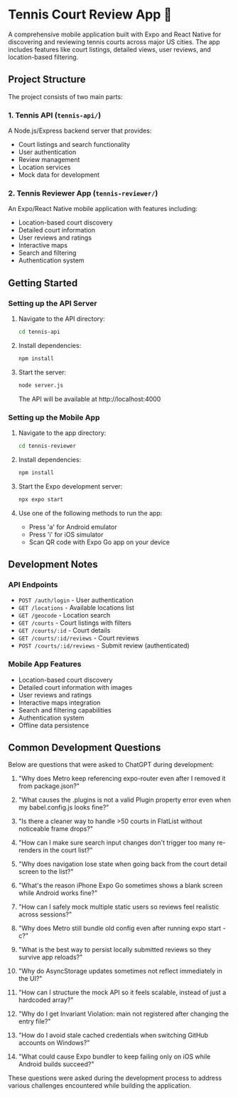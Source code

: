 # Tennis Court Review App 🎾

A comprehensive mobile application built with Expo and React Native for discovering and reviewing tennis courts across major US cities. The app includes features like court listings, detailed views, user reviews, and location-based filtering.

## Project Structure

The project consists of two main parts:

### 1. Tennis API (`tennis-api/`)
A Node.js/Express backend server that provides:
- Court listings and search functionality
- User authentication
- Review management
- Location services
- Mock data for development

### 2. Tennis Reviewer App (`tennis-reviewer/`)
An Expo/React Native mobile application with features including:
- Location-based court discovery
- Detailed court information
- User reviews and ratings
- Interactive maps
- Search and filtering
- Authentication system

## Getting Started

### Setting up the API Server

1. Navigate to the API directory:
   ```bash
   cd tennis-api
   ```

2. Install dependencies:
   ```bash
   npm install
   ```

3. Start the server:
   ```bash
   node server.js
   ```
   The API will be available at http://localhost:4000

### Setting up the Mobile App

1. Navigate to the app directory:
   ```bash
   cd tennis-reviewer
   ```

2. Install dependencies:
   ```bash
   npm install
   ```

3. Start the Expo development server:
   ```bash
   npx expo start
   ```

4. Use one of the following methods to run the app:
   - Press 'a' for Android emulator
   - Press 'i' for iOS simulator
   - Scan QR code with Expo Go app on your device

## Development Notes

### API Endpoints

- `POST /auth/login` - User authentication
- `GET /locations` - Available locations list
- `GET /geocode` - Location search
- `GET /courts` - Court listings with filters
- `GET /courts/:id` - Court details
- `GET /courts/:id/reviews` - Court reviews
- `POST /courts/:id/reviews` - Submit review (authenticated)

### Mobile App Features

- Location-based court discovery
- Detailed court information with images
- User reviews and ratings
- Interactive maps integration
- Search and filtering capabilities
- Authentication system
- Offline data persistence

## Common Development Questions

Below are questions that were asked to ChatGPT during development:

1. "Why does Metro keep referencing expo-router even after I removed it from package.json?"

2. "What causes the .plugins is not a valid Plugin property error even when my babel.config.js looks fine?"

3. "Is there a cleaner way to handle >50 courts in FlatList without noticeable frame drops?"

4. "How can I make sure search input changes don't trigger too many re-renders in the court list?"

5. "Why does navigation lose state when going back from the court detail screen to the list?"

6. "What's the reason iPhone Expo Go sometimes shows a blank screen while Android works fine?"

7. "How can I safely mock multiple static users so reviews feel realistic across sessions?"

8. "Why does Metro still bundle old config even after running expo start -c?"

9. "What is the best way to persist locally submitted reviews so they survive app reloads?"

10. "Why do AsyncStorage updates sometimes not reflect immediately in the UI?"

11. "How can I structure the mock API so it feels scalable, instead of just a hardcoded array?"

12. "Why do I get Invariant Violation: main not registered after changing the entry file?"

13. "How do I avoid stale cached credentials when switching GitHub accounts on Windows?"

14. "What could cause Expo bundler to keep failing only on iOS while Android builds succeed?"

These questions were asked during the development process to address various challenges encountered while building the application.


